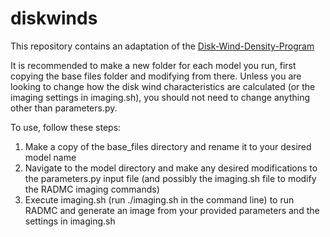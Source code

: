 # diskwinds

This repository contains an adaptation of the [Disk-Wind-Density-Program](https://github.com/K1zum1/Disc-Wind-Density-Program)

It is recommended to make a new folder for each model you run, first copying the base files folder and modifying from there. Unless you are looking to change how the disk wind characteristics are calculated (or the imaging settings in imaging.sh), you should not need to change anything other than parameters.py. 

To use, follow these steps:
1. Make a copy of the base_files directory and rename it to your desired model name 
2. Navigate to the model directory and make any desired modifications to the parameters.py input file (and possibly the imaging.sh file to modify the RADMC imaging commands)
3. Execute imaging.sh (run ./imaging.sh in the command line) to run RADMC and generate an image from your provided parameters and the settings in imaging.sh

